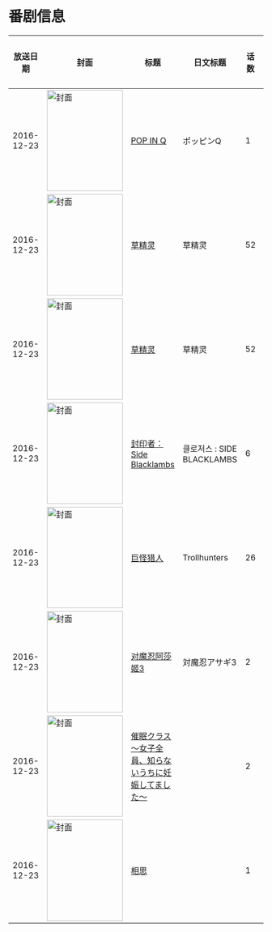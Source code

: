 # 番剧信息

|放送日期|封面|标题|日文标题|话数|评分|评分人数|
|---|---|---|---|---|---|---|
|2016-12-23|<img src="https://lain.bgm.tv/pic/cover/c/a6/5b/126185_aa0NE.jpg" alt="封面" style="width:150px;height:200px;object-fit:cover;">|[POP IN Q](https://bangumi.tv/subject/126185)|ポッピンQ|1|5.7|211人评分|
|2016-12-23|<img src="https://lain.bgm.tv/pic/cover/c/17/1c/246237_5Nlgz.jpg" alt="封面" style="width:150px;height:200px;object-fit:cover;">|[草精灵](https://bangumi.tv/subject/246237)|草精灵|52|||
|2016-12-23|<img src="https://lain.bgm.tv/pic/cover/c/17/1c/246237_5Nlgz.jpg" alt="封面" style="width:150px;height:200px;object-fit:cover;">|[草精灵](https://bangumi.tv/subject/246237)|草精灵|52|||
|2016-12-23|<img src="https://lain.bgm.tv/pic/cover/c/b7/7b/201484_Z2v7I.jpg" alt="封面" style="width:150px;height:200px;object-fit:cover;">|[封印者：Side Blacklambs](https://bangumi.tv/subject/201484)|클로저스 : SIDE BLACKLAMBS|6|6.3|23人评分|
|2016-12-23|<img src="https://lain.bgm.tv/pic/cover/c/72/40/205735_bN9BA.jpg" alt="封面" style="width:150px;height:200px;object-fit:cover;">|[巨怪猎人](https://bangumi.tv/subject/205735)|Trollhunters|26|暂无评分|少于10人评分|
|2016-12-23|<img src="https://bangumi.tv/img/no_icon_subject.png" alt="封面" style="width:150px;height:200px;object-fit:cover;">|[对魔忍阿莎姬3](https://bangumi.tv/subject/199274)|対魔忍アサギ3|2|5.8|230人评分|
|2016-12-23|<img src="https://bangumi.tv/img/no_icon_subject.png" alt="封面" style="width:150px;height:200px;object-fit:cover;">|[催眠クラス～女子全員、知らないうちに妊娠してました～](https://bangumi.tv/subject/204123)||2|4.9|191人评分|
|2016-12-23|<img src="https://lain.bgm.tv/pic/cover/c/bc/a5/204868_1G11u.jpg" alt="封面" style="width:150px;height:200px;object-fit:cover;">|[相思](https://bangumi.tv/subject/204868)||1|7.1|480人评分|
